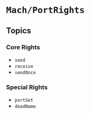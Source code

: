 # ``Mach/PortRights``

## Topics

### Core Rights

- ``send``
- ``receive``
- ``sendOnce``

### Special Rights

- ``portSet``
- ``deadName``
